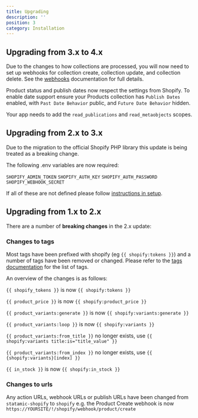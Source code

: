 ```yaml
---
title: Upgrading
description: ''
position: 3
category: Installation
---
```


## Upgrading from 3.x to 4.x

Due to the changes to how collections are processed, you will now need to set up webhooks for collection create, collection update, and collection delete. See the [webhooks](CMS/webhooks) documentation for full details.

Product status and publish dates now respect the settings from Shopify. To enable date support ensure your Products collection has `Publish Dates` enabled, with `Past Date Behavior` public, and `Future Date Behavior` hidden.

Your app needs to add the `read_publications` and `read_metaobjects` scopes.

## Upgrading from 2.x to 3.x

Due to the migration to the official Shopify PHP library this update is being treated as a breaking change. 

The following .env variables are now required:

`SHOPIFY_ADMIN_TOKEN`
`SHOPIFY_AUTH_KEY`
`SHOPIFY_AUTH_PASSWORD`
`SHOPIFY_WEBHOOK_SECRET`

If all of these are not defined please follow [instructions in setup](/setup).


## Upgrading from 1.x to 2.x

There are a number of **breaking changes** in the 2.x update:

### Changes to tags

Most tags have been prefixed with shopify (eg `{{ shopify:tokens }}`) and a number of tags have been removed or changed. Please refer to the [tags documentation](frontend/tags) for the list of tags.

An overview of the changes is as follows:

`{{ shopify_tokens }}` is now `{{ shopify:tokens }}`

`{{ product_price }}` is now `{{ shopify:product_price }}`

`{{ product_variants:generate }}` is now `{{ shopify:variants:generate }}`

`{{ product_variants:loop }}` is now `{{ shopify:variants }}`

`{{ product_variants:from_title }}` no longer exists, use `{{ shopify:variants title:is="title_value" }}`

`{{ product_variants:from_index }}` no longer exists, use `{{ {shopify:variants}[index] }}`

`{{ in_stock }}` is now `{{ shopify:in_stock }}`



### Changes to urls

Any action URLs, webhook URLs or publish URLs have been changed from `statamic-shopify` to `shopify` e.g. the Product Create webhook is now `https://YOURSITE/!/shopify/webhook/product/create`
